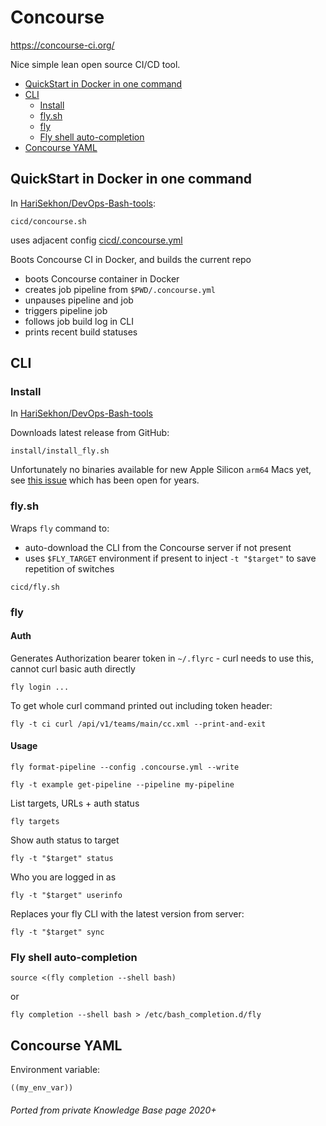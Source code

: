 # Concourse

https://concourse-ci.org/

Nice simple lean open source CI/CD tool.

<!-- INDEX_START -->
- [QuickStart in Docker in one command](#quickstart-in-docker-in-one-command)
- [CLI](#cli)
  - [Install](#install)
  - [fly.sh](#flysh)
  - [fly](#fly)
  - [Fly shell auto-completion](#fly-shell-auto-completion)
- [Concourse YAML](#concourse-yaml)
<!-- INDEX_END -->

## QuickStart in Docker in one command

In [HariSekhon/DevOps-Bash-tools](devops-bash-tools.md):

```shell
cicd/concourse.sh
```

uses adjacent config [cicd/.concourse.yml](https://github.com/HariSekhon/DevOps-Bash-tools/blob/master/cicd/.concourse.yml)

Boots Concourse CI in Docker, and builds the current repo

- boots Concourse container in Docker
- creates job pipeline from `$PWD/.concourse.yml`
- unpauses pipeline and job
- triggers pipeline job
- follows job build log in CLI
- prints recent build statuses

## CLI

### Install

In [HariSekhon/DevOps-Bash-tools](devops-bash-tools.md)

Downloads latest release from GitHub:

```shell
install/install_fly.sh
```

Unfortunately no binaries available for new Apple Silicon `arm64` Macs yet, see
[this issue](https://github.com/concourse/concourse/issues/1379) which has been open for years.

### fly.sh

Wraps `fly` command to:

- auto-download the CLI from the Concourse server if not present
- uses `$FLY_TARGET` environment if present to inject `-t "$target"` to save repetition of switches

```shell
cicd/fly.sh
```

### fly

#### Auth

Generates Authorization bearer token in `~/.flyrc` - curl needs to use this, cannot curl basic auth directly

```shell
fly login ...
```

To get whole curl command printed out including token header:

```shell
fly -t ci curl /api/v1/teams/main/cc.xml --print-and-exit
```

#### Usage

```shell
fly format-pipeline --config .concourse.yml --write
```

```shell
fly -t example get-pipeline --pipeline my-pipeline
```


List targets, URLs + auth status

```shell
fly targets
```

Show auth status to target

```shell
fly -t "$target" status
```

Who you are logged in as

```shell
fly -t "$target" userinfo
```

Replaces your fly CLI with the latest version from server:

```shell
fly -t "$target" sync
```

### Fly shell auto-completion

```shell
source <(fly completion --shell bash)
```

or

```shell
fly completion --shell bash > /etc/bash_completion.d/fly
```

## Concourse YAML

Environment variable:

```
((my_env_var))
```

###### Ported from private Knowledge Base page 2020+
